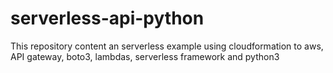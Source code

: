 # serverless-api-python
This repository content an serverless example using cloudformation to aws, API gateway, boto3, lambdas, serverless framework and python3
